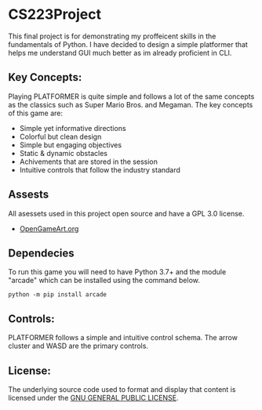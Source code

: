 # CS223Project

This final project is for demonstrating my proffeicent skills in the fundamentals of Python. I have decided to design a simple platformer that helps me understand GUI much better as im already proficient in CLI.

## Key Concepts:
Playing PLATFORMER is quite simple and follows a lot of the same concepts as the classics such as Super Mario Bros. and Megaman. The key concepts of this game are:
- Simple yet informative directions
- Colorful but clean design
- Simple but engaging objectives
- Static & dynamic obstacles
- Achivements that are stored in the session
- Intuitive controls that follow the industry standard

## Assests
All asessets used in this project open source and have a GPL 3.0 license.
- [OpenGameArt.org](https://opengameart.org/)

## Dependecies
To run this game you will need to have Python 3.7+ and the module "arcade" which can be installed using the command below.

`python -m pip install arcade`

## Controls:
PLATFORMER follows a simple and intuitive control schema. The arrow cluster and WASD are the primary controls.

## License:
The underlying source code used to format and display that content is licensed under the [GNU GENERAL PUBLIC LICENSE](https://github.com/windlej/CS223Project/commit/43c06a426282e5a8a71aa25b0051ddfa8406bc63).
